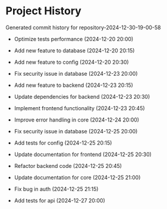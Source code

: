 # Project History

Generated commit history for repository-2024-12-30-19-00-58

- Optimize tests performance (2024-12-20 20:00)

- Add new feature to database (2024-12-20 20:15)

- Add new feature to config (2024-12-20 20:30)

- Fix security issue in database (2024-12-23 20:00)

- Add new feature to backend (2024-12-23 20:15)

- Update dependencies for backend (2024-12-23 20:30)

- Implement frontend functionality (2024-12-23 20:45)

- Improve error handling in core (2024-12-24 20:00)

- Fix security issue in database (2024-12-25 20:00)

- Add tests for config (2024-12-25 20:15)

- Update documentation for frontend (2024-12-25 20:30)

- Refactor backend code (2024-12-25 20:45)

- Update documentation for core (2024-12-25 21:00)

- Fix bug in auth (2024-12-25 21:15)

- Add tests for api (2024-12-27 20:00)

